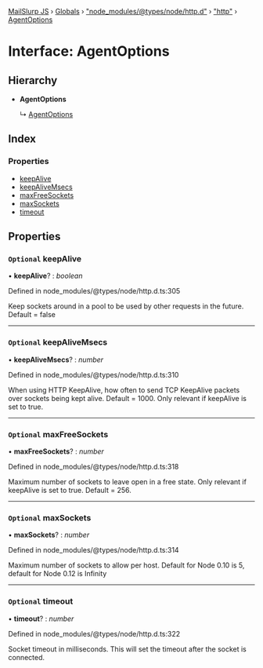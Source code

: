 [MailSlurp JS](../README.md) › [Globals](../globals.md) › ["node_modules/@types/node/http.d"](../modules/_node_modules__types_node_http_d_.md) › ["http"](../modules/_node_modules__types_node_http_d_._http_.md) › [AgentOptions](_node_modules__types_node_http_d_._http_.agentoptions.md)

# Interface: AgentOptions

## Hierarchy

* **AgentOptions**

  ↳ [AgentOptions](_node_modules__types_node_https_d_._https_.agentoptions.md)

## Index

### Properties

* [keepAlive](_node_modules__types_node_http_d_._http_.agentoptions.md#optional-keepalive)
* [keepAliveMsecs](_node_modules__types_node_http_d_._http_.agentoptions.md#optional-keepalivemsecs)
* [maxFreeSockets](_node_modules__types_node_http_d_._http_.agentoptions.md#optional-maxfreesockets)
* [maxSockets](_node_modules__types_node_http_d_._http_.agentoptions.md#optional-maxsockets)
* [timeout](_node_modules__types_node_http_d_._http_.agentoptions.md#optional-timeout)

## Properties

### `Optional` keepAlive

• **keepAlive**? : *boolean*

Defined in node_modules/@types/node/http.d.ts:305

Keep sockets around in a pool to be used by other requests in the future. Default = false

___

### `Optional` keepAliveMsecs

• **keepAliveMsecs**? : *number*

Defined in node_modules/@types/node/http.d.ts:310

When using HTTP KeepAlive, how often to send TCP KeepAlive packets over sockets being kept alive. Default = 1000.
Only relevant if keepAlive is set to true.

___

### `Optional` maxFreeSockets

• **maxFreeSockets**? : *number*

Defined in node_modules/@types/node/http.d.ts:318

Maximum number of sockets to leave open in a free state. Only relevant if keepAlive is set to true. Default = 256.

___

### `Optional` maxSockets

• **maxSockets**? : *number*

Defined in node_modules/@types/node/http.d.ts:314

Maximum number of sockets to allow per host. Default for Node 0.10 is 5, default for Node 0.12 is Infinity

___

### `Optional` timeout

• **timeout**? : *number*

Defined in node_modules/@types/node/http.d.ts:322

Socket timeout in milliseconds. This will set the timeout after the socket is connected.
